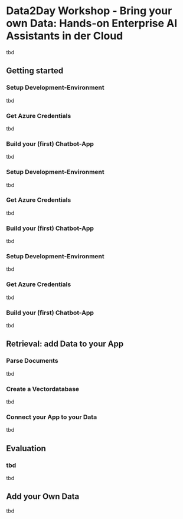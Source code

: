 # Data2Day Workshop - Bring your own Data: Hands-on Enterprise AI Assistants in der Cloud

tbd

## Getting started

### Setup Development-Environment

tbd

### Get Azure Credentials

tbd

### Build your (first) Chatbot-App

tbd

### Setup Development-Environment

tbd

### Get Azure Credentials

tbd

### Build your (first) Chatbot-App

tbd

### Setup Development-Environment

tbd

### Get Azure Credentials

tbd

### Build your (first) Chatbot-App

tbd

## Retrieval: add Data to your App

### Parse Documents

tbd

### Create a Vectordatabase

tbd

### Connect your App to your Data

tbd

## Evaluation

### tbd

tbd

## Add your Own Data

tbd
